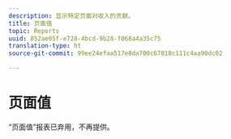 ```yaml
---
description: 显示特定页面对收入的贡献。
title: 页面值
topic: Reports
uuid: 852ae05f-e728-4bcd-9b28-f068a4a35c75
translation-type: ht
source-git-commit: 99ee24efaa517e8da700c67818c111c4aa90dc02

---
```



# 页面值

“页面值”报表已弃用，不再提供。

